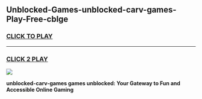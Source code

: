 
## Unblocked-Games-unblocked-carv-games-Play-Free-cblge
<h3>
<a href="https://premium76.site?title=unblocked-carv-games&ref=22A">CLICK TO PLAY</a></h3>
<hr>

<h3>
<a href="https://premium76.site?title=unblocked-carv-games&ref=22A">CLICK 2 PLAY</a>
  
</h3>

<a href="https://premium76.site?title=unblocked-carv-games&ref=22A"><img src="https://clearcache.store/games.png"></a>


**unblocked-carv-games games unblocked: Your Gateway to Fun and Accessible Online Gaming**
